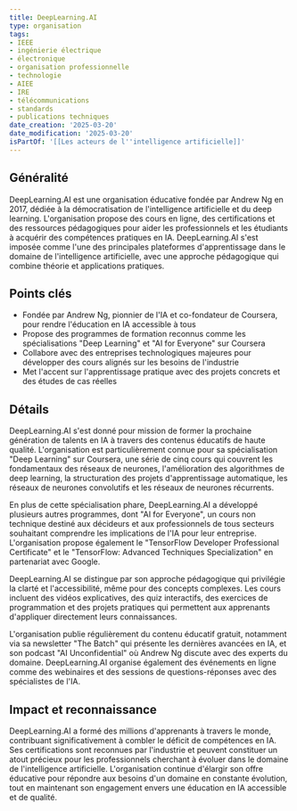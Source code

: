 ```yaml
---
title: DeepLearning.AI
type: organisation
tags:
- IEEE
- ingénierie électrique
- électronique
- organisation professionnelle
- technologie
- AIEE
- IRE
- télécommunications
- standards
- publications techniques
date_creation: '2025-03-20'
date_modification: '2025-03-20'
isPartOf: '[[Les acteurs de l''intelligence artificielle]]'
---
```

## Généralité

DeepLearning.AI est une organisation éducative fondée par Andrew Ng en 2017, dédiée à la démocratisation de l'intelligence artificielle et du deep learning. L'organisation propose des cours en ligne, des certifications et des ressources pédagogiques pour aider les professionnels et les étudiants à acquérir des compétences pratiques en IA. DeepLearning.AI s'est imposée comme l'une des principales plateformes d'apprentissage dans le domaine de l'intelligence artificielle, avec une approche pédagogique qui combine théorie et applications pratiques.

## Points clés

- Fondée par Andrew Ng, pionnier de l'IA et co-fondateur de Coursera, pour rendre l'éducation en IA accessible à tous
- Propose des programmes de formation reconnus comme les spécialisations "Deep Learning" et "AI for Everyone" sur Coursera
- Collabore avec des entreprises technologiques majeures pour développer des cours alignés sur les besoins de l'industrie
- Met l'accent sur l'apprentissage pratique avec des projets concrets et des études de cas réelles

## Détails

DeepLearning.AI s'est donné pour mission de former la prochaine génération de talents en IA à travers des contenus éducatifs de haute qualité. L'organisation est particulièrement connue pour sa spécialisation "Deep Learning" sur Coursera, une série de cinq cours qui couvrent les fondamentaux des réseaux de neurones, l'amélioration des algorithmes de deep learning, la structuration des projets d'apprentissage automatique, les réseaux de neurones convolutifs et les réseaux de neurones récurrents.

En plus de cette spécialisation phare, DeepLearning.AI a développé plusieurs autres programmes, dont "AI for Everyone", un cours non technique destiné aux décideurs et aux professionnels de tous secteurs souhaitant comprendre les implications de l'IA pour leur entreprise. L'organisation propose également le "TensorFlow Developer Professional Certificate" et le "TensorFlow: Advanced Techniques Specialization" en partenariat avec Google.

DeepLearning.AI se distingue par son approche pédagogique qui privilégie la clarté et l'accessibilité, même pour des concepts complexes. Les cours incluent des vidéos explicatives, des quiz interactifs, des exercices de programmation et des projets pratiques qui permettent aux apprenants d'appliquer directement leurs connaissances.

L'organisation publie régulièrement du contenu éducatif gratuit, notamment via sa newsletter "The Batch" qui présente les dernières avancées en IA, et son podcast "AI Unconfidential" où Andrew Ng discute avec des experts du domaine. DeepLearning.AI organise également des événements en ligne comme des webinaires et des sessions de questions-réponses avec des spécialistes de l'IA.

## Impact et reconnaissance

DeepLearning.AI a formé des millions d'apprenants à travers le monde, contribuant significativement à combler le déficit de compétences en IA. Ses certifications sont reconnues par l'industrie et peuvent constituer un atout précieux pour les professionnels cherchant à évoluer dans le domaine de l'intelligence artificielle. L'organisation continue d'élargir son offre éducative pour répondre aux besoins d'un domaine en constante évolution, tout en maintenant son engagement envers une éducation en IA accessible et de qualité.